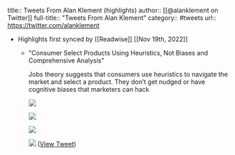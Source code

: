 title:: Tweets From Alan Klement (highlights)
author:: [[@alanklement on Twitter]]
full-title:: "Tweets From Alan Klement"
category:: #tweets
url:: https://twitter.com/alanklement

- Highlights first synced by [[Readwise]] [[Nov 19th, 2022]]
	- "Consumer Select Products Using Heuristics, Not Biases and Comprehensive Analysis"
	  
	  Jobs theory suggests that consumers use heuristics to navigate the market and select a product. They don’t get nudged or have cognitive biases that marketers can hack 
	  
	  ![](https://pbs.twimg.com/media/Ff3QHE3XoAIsMZQ.jpg) 
	  
	  ![](https://pbs.twimg.com/media/Ff3QHE6WAAAH7R-.jpg) 
	  
	  ![](https://pbs.twimg.com/media/Ff3QHE1WYAcQ40f.png) 
	  
	  ![](https://pbs.twimg.com/media/Ff3QHE2XgAAg5L-.jpg) ([View Tweet](https://twitter.com/alanklement/status/1584651537183559681))